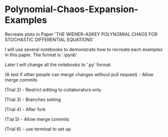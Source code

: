 # Polynomial-Chaos-Expansion-Examples

Recreate plots in Paper 'THE WIENER–ASKEY POLYNOMIAL CHAOS FOR STOCHASTIC DIFFERENTIAL EQUATIONS'

I will use several notebooks to demonstrate how to recreate each examples in this paper. The format is '.ipynb'.

Later I will change all the notebooks to '.py' format.

(A test if other people can merge changes without pull request) - Allow merge commits

(Trial 2) - Restrict editing to collaborators only

(Trial 3) - Branches setting

(Trial 4) - After fork

(Tial 5) - Allow merge commits

(Trial 6) - use terminal to set up
